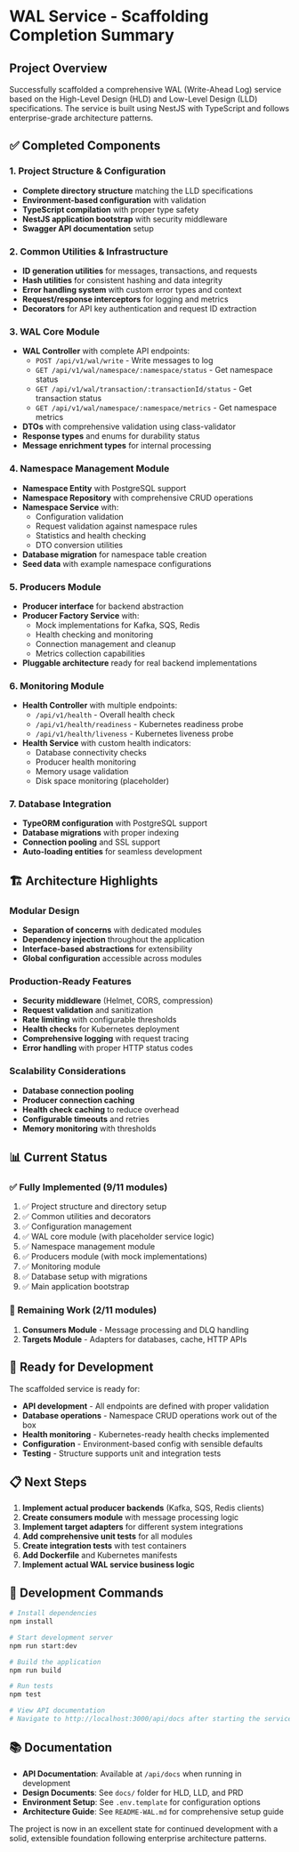 # WAL Service - Scaffolding Completion Summary

## Project Overview

Successfully scaffolded a comprehensive WAL (Write-Ahead Log) service based on the High-Level Design (HLD) and Low-Level Design (LLD) specifications. The service is built using NestJS with TypeScript and follows enterprise-grade architecture patterns.

## ✅ Completed Components

### 1. Project Structure & Configuration
- **Complete directory structure** matching the LLD specifications
- **Environment-based configuration** with validation
- **TypeScript compilation** with proper type safety
- **NestJS application bootstrap** with security middleware
- **Swagger API documentation** setup

### 2. Common Utilities & Infrastructure
- **ID generation utilities** for messages, transactions, and requests
- **Hash utilities** for consistent hashing and data integrity
- **Error handling system** with custom error types and context
- **Request/response interceptors** for logging and metrics
- **Decorators** for API key authentication and request ID extraction

### 3. WAL Core Module
- **WAL Controller** with complete API endpoints:
  - `POST /api/v1/wal/write` - Write messages to log
  - `GET /api/v1/wal/namespace/:namespace/status` - Get namespace status
  - `GET /api/v1/wal/transaction/:transactionId/status` - Get transaction status  
  - `GET /api/v1/wal/namespace/:namespace/metrics` - Get namespace metrics
- **DTOs** with comprehensive validation using class-validator
- **Response types** and enums for durability status
- **Message enrichment types** for internal processing

### 4. Namespace Management Module
- **Namespace Entity** with PostgreSQL support
- **Namespace Repository** with comprehensive CRUD operations
- **Namespace Service** with:
  - Configuration validation
  - Request validation against namespace rules
  - Statistics and health checking
  - DTO conversion utilities
- **Database migration** for namespace table creation
- **Seed data** with example namespace configurations

### 5. Producers Module  
- **Producer interface** for backend abstraction
- **Producer Factory Service** with:
  - Mock implementations for Kafka, SQS, Redis
  - Health checking and monitoring
  - Connection management and cleanup
  - Metrics collection capabilities
- **Pluggable architecture** ready for real backend implementations

### 6. Monitoring Module
- **Health Controller** with multiple endpoints:
  - `/api/v1/health` - Overall health check
  - `/api/v1/health/readiness` - Kubernetes readiness probe
  - `/api/v1/health/liveness` - Kubernetes liveness probe
- **Health Service** with custom health indicators:
  - Database connectivity checks
  - Producer health monitoring
  - Memory usage validation
  - Disk space monitoring (placeholder)

### 7. Database Integration
- **TypeORM configuration** with PostgreSQL support
- **Database migrations** with proper indexing
- **Connection pooling** and SSL support
- **Auto-loading entities** for seamless development

## 🏗️ Architecture Highlights

### Modular Design
- **Separation of concerns** with dedicated modules
- **Dependency injection** throughout the application
- **Interface-based abstractions** for extensibility
- **Global configuration** accessible across modules

### Production-Ready Features
- **Security middleware** (Helmet, CORS, compression)
- **Request validation** and sanitization
- **Rate limiting** with configurable thresholds  
- **Health checks** for Kubernetes deployment
- **Comprehensive logging** with request tracing
- **Error handling** with proper HTTP status codes

### Scalability Considerations
- **Database connection pooling**
- **Producer connection caching**
- **Health check caching** to reduce overhead
- **Configurable timeouts** and retries
- **Memory monitoring** with thresholds

## 📊 Current Status

### ✅ Fully Implemented (9/11 modules)
1. ✅ Project structure and directory setup
2. ✅ Common utilities and decorators  
3. ✅ Configuration management
4. ✅ WAL core module (with placeholder service logic)
5. ✅ Namespace management module
6. ✅ Producers module (with mock implementations)
7. ✅ Monitoring module
8. ✅ Database setup with migrations
9. ✅ Main application bootstrap

### 🚧 Remaining Work (2/11 modules)
1. **Consumers Module** - Message processing and DLQ handling
2. **Targets Module** - Adapters for databases, cache, HTTP APIs

## 🚀 Ready for Development

The scaffolded service is ready for:
- **API development** - All endpoints are defined with proper validation
- **Database operations** - Namespace CRUD operations work out of the box  
- **Health monitoring** - Kubernetes-ready health checks implemented
- **Configuration** - Environment-based config with sensible defaults
- **Testing** - Structure supports unit and integration tests

## 📋 Next Steps

1. **Implement actual producer backends** (Kafka, SQS, Redis clients)
2. **Create consumers module** with message processing logic  
3. **Implement target adapters** for different system integrations
4. **Add comprehensive unit tests** for all modules
5. **Create integration tests** with test containers
6. **Add Dockerfile** and Kubernetes manifests
7. **Implement actual WAL service business logic**

## 🔧 Development Commands

```bash
# Install dependencies
npm install

# Start development server
npm run start:dev

# Build the application  
npm run build

# Run tests
npm test

# View API documentation
# Navigate to http://localhost:3000/api/docs after starting the service
```

## 📚 Documentation

- **API Documentation**: Available at `/api/docs` when running in development
- **Design Documents**: See `docs/` folder for HLD, LLD, and PRD
- **Environment Setup**: See `.env.template` for configuration options
- **Architecture Guide**: See `README-WAL.md` for comprehensive setup guide

The project is now in an excellent state for continued development with a solid, extensible foundation following enterprise architecture patterns.